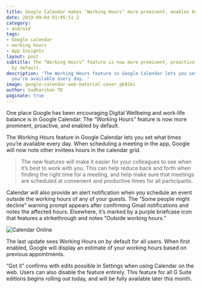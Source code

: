```yaml
---
title: Google Calendar makes ‘Working Hours’ more prominent, enables by default
date: 2019-09-04 01:05:51 Z
category:
- android
tags:
- Google calendar
- working hours
- App Insights
layout: post
subtitle: The “Working Hours” feature is now more prominent, proactive, and enabled
  by default.
description: 'The Working Hours feature in Google Calendar lets you set what times
  you’re available every day. '
image: google-calendar-web-material-cover_qk82ei
author: Sudharshan TK
paginate: true
---
```


One place Google has been encouraging Digital Wellbeing and work-life balance is in Google Calendar. The “Working Hours” feature is now more prominent, proactive, and enabled by default.

The Working Hours feature in Google Calendar lets you set what times you’re available every day. When scheduling a meeting in the app, Google will now note other invitees hours in the calendar grid.

> The new features will make it easier for your colleagues to see when it’s best to work with you. This can help reduce back and forth when finding the right time for a meeting, and help make sure that meetings are scheduled at convenient and productive times for all participants.


Calendar will also provide an alert notification when you schedule an event outside the working hours of any of your guests. The “Some people might decline” warning prompt appears after confirming Gmail notifications and notes the affected hours. Elsewhere, it’s marked by a purple briefcase icon that features a strikethrough and notes “Outside working hours.”

![Calendar Online](https://res.cloudinary.com/read-write-tech/image/upload/v1567606427/google-calendar-working-hours_thentu.jpg "Google Calendar")

The last update sees Working Hours on by default for all users. When first enabled, Google will display an estimate of your working hours based on previous appointments.


“Got it” confirms with edits possible in Settings when using Calendar on the web. Users can also disable the feature entirely. This feature for all G Suite editions begins rolling out today, and will be fully available later this month.
